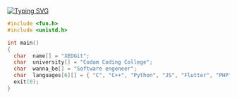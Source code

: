 [![Typing SVG](https://readme-typing-svg.herokuapp.com?color=%23539BF5&size=40&center=true&multiline=true&width=900&lines=Hello+coders%2C+XEDGit+here+%F0%9F%96%96)](https://git.io/typing-svg)

```C
#include <fun.h>
#include <unistd.h>

int main()
{
  char  name[] = "XEDGit";
  char  university[] = "Codam Coding College";
  char  wanna_be[] = "Software engeneer";
  char  languages[6][] = { "C", "C++", "Python", "JS", "Flutter", "PHP" };
  exit(0);
}
```
